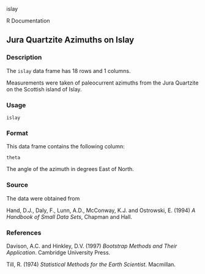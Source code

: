 islay

R Documentation

##  Jura Quartzite Azimuths on Islay

### Description

The `islay` data frame has 18 rows and 1 columns.

Measurements were taken of paleocurrent azimuths from the Jura Quartzite on
the Scottish island of Islay.

### Usage

    
    islay

### Format

This data frame contains the following column:

`theta`

The angle of the azimuth in degrees East of North.

### Source

The data were obtained from

Hand, D.J., Daly, F., Lunn, A.D., McConway, K.J. and Ostrowski, E. (1994) _A
Handbook of Small Data Sets_, Chapman and Hall.

### References

Davison, A.C. and Hinkley, D.V. (1997) _Bootstrap Methods and Their
Application_. Cambridge University Press.

Till, R. (1974) _Statistical Methods for the Earth Scientist_. Macmillan.

